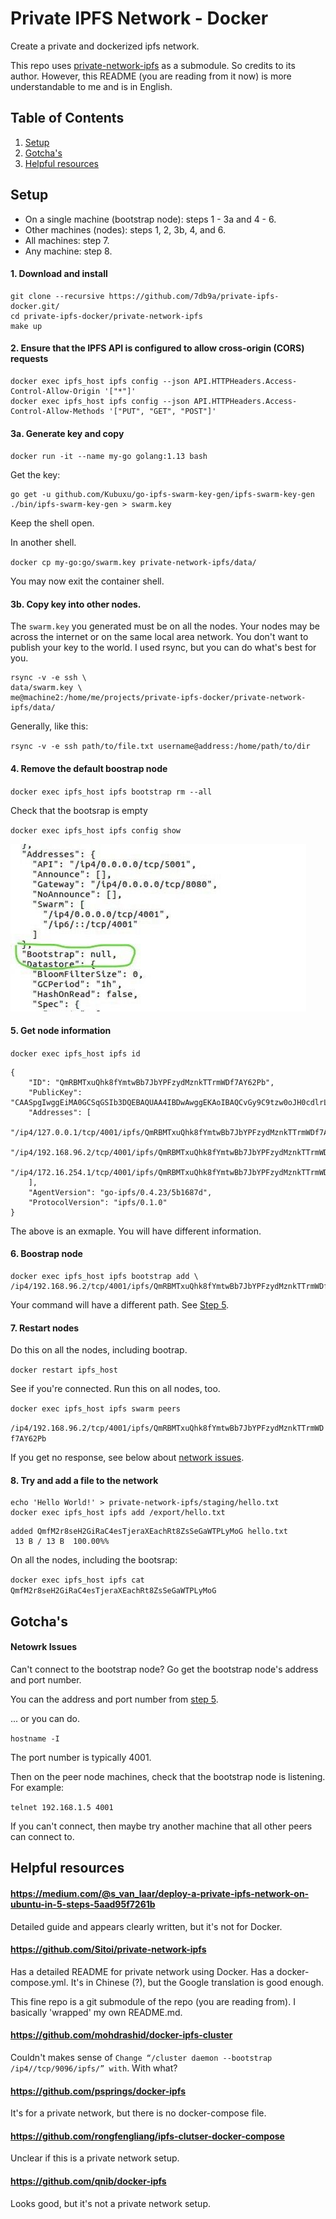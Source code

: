 # Private IPFS Network - Docker

Create a private and dockerized ipfs network.

This repo uses [private-network-ipfs](https://github.com/7db9a/private-network-ipfs) as a submodule. So credits to its author. However, this README (you are reading from it now) is more understandable to me and is in English.

## Table of Contents

1. [Setup](#setup)
2. [Gotcha's](#gotchas)
3. [Helpful resources](#helpful-resources)

## Setup

* On a single machine (bootstrap node): steps 1 - 3a and 4 - 6.
* Other machines (nodes): steps 1, 2, 3b, 4, and 6.
* All machines: step 7.
* Any machine: step 8.

#### 1. Download and install

```
git clone --recursive https://github.com/7db9a/private-ipfs-docker.git/
cd private-ipfs-docker/private-network-ipfs
make up
```

#### 2. Ensure that the IPFS API is configured to allow cross-origin (CORS) requests

```
docker exec ipfs_host ipfs config --json API.HTTPHeaders.Access-Control-Allow-Origin '["*"]'
docker exec ipfs_host ipfs config --json API.HTTPHeaders.Access-Control-Allow-Methods '["PUT", "GET", "POST"]'
```

#### 3a. Generate key and copy

`docker run -it --name my-go golang:1.13 bash`

Get the key:

```
go get -u github.com/Kubuxu/go-ipfs-swarm-key-gen/ipfs-swarm-key-gen
./bin/ipfs-swarm-key-gen > swarm.key
```

Keep the shell open.

In another shell.

`docker cp my-go:go/swarm.key private-network-ipfs/data/`

You may now exit the container shell.

#### 3b. Copy key into other nodes.

The `swarm.key` you generated must be on all the nodes. Your nodes may be across the internet or on the same local area network. You don't want to publish your key to the world. I used rsync, but you can do what's best for you.

```
rsync -v -e ssh \
data/swarm.key \
me@machine2:/home/me/projects/private-ipfs-docker/private-network-ipfs/data/
```

Generally, like this:

`rsync -v -e ssh path/to/file.txt username@address:/home/path/to/dir`

#### 4. Remove the default boostrap node

`docker exec ipfs_host ipfs bootstrap rm --all`

Check that the bootsrap is empty

`docker exec ipfs_host ipfs config show`

![alt text](ipfs-config-show.png "Title")

#### 5. Get node information

`docker exec ipfs_host ipfs id`

```
{
	"ID": "QmRBMTxuQhk8fYmtwBb7JbYPFzydMznkTTrmWDf7AY62Pb",
	"PublicKey": "CAASpgIwggEiMA0GCSqGSIb3DQEBAQUAA4IBDwAwggEKAoIBAQCvGy9C9tzw0oJH0cdlrLSYORpFmaA53XB7XEd9u5rsY7X6jzUsR0n/X/T0+JblxZHqNC5xgL/kwGNYU7Pgr2mEuP6p3rokAufZSZUCXl0sqXjl53LDJsvWK8czpdSAg+ljWto7VbQAiz56hd7y0KCdrNpH/qySsOdRpJUbsvirG/AGKsJfYJrxNyfO1S9+prbi2XQHLywH1b7Z6dN7NZVVU5Ob/qp8RCRoqiSeZFtHCcsdGdExqh6z8u/pwVo0+O2gtdV2eFdw32T8rnVUrzHn+m3Y4RDwKuSSLeWBgHi5YzR3uVX/3QV78TOf94G+87y855Jj07hYn1qc82TKZ9XTAgMBAAE=",
	"Addresses": [
		"/ip4/127.0.0.1/tcp/4001/ipfs/QmRBMTxuQhk8fYmtwBb7JbYPFzydMznkTTrmWDf7AY62Pb",
		"/ip4/192.168.96.2/tcp/4001/ipfs/QmRBMTxuQhk8fYmtwBb7JbYPFzydMznkTTrmWDf7AY62Pb",
		"/ip4/172.16.254.1/tcp/4001/ipfs/QmRBMTxuQhk8fYmtwBb7JbYPFzydMznkTTrmWDf7AY62Pb"
	],
	"AgentVersion": "go-ipfs/0.4.23/5b1687d",
	"ProtocolVersion": "ipfs/0.1.0"
}

```

The above is an exmaple. You will have different information.

#### 6. Boostrap node


```
docker exec ipfs_host ipfs bootstrap add \
/ip4/192.168.96.2/tcp/4001/ipfs/QmRBMTxuQhk8fYmtwBb7JbYPFzydMznkTTrmWDf7AY62Pb
```

Your command will have a different path. See [Step 5](#5-get-node-information).

#### 7. Restart nodes

Do this on all the nodes, including bootrap.

`docker restart ipfs_host`

See if you're connected. Run this on all nodes, too.

`docker exec ipfs_host ipfs swarm peers`

`/ip4/192.168.96.2/tcp/4001/ipfs/QmRBMTxuQhk8fYmtwBb7JbYPFzydMznkTTrmWDf7AY62Pb`

If you get no response, see below about [network issues](#network-issues).

#### 8. Try and add a file to the network

```
echo 'Hello World!' > private-network-ipfs/staging/hello.txt
docker exec ipfs_host ipfs add /export/hello.txt
```

```
added QmfM2r8seH2GiRaC4esTjeraXEachRt8ZsSeGaWTPLyMoG hello.txt
 13 B / 13 B  100.00%%
```

On all the nodes, including the bootsrap:

`docker exec ipfs_host ipfs cat QmfM2r8seH2GiRaC4esTjeraXEachRt8ZsSeGaWTPLyMoG`

## Gotcha's

#### Netowrk Issues

Can't connect to the bootstrap node? Go get the bootstrap node's address and port number.

You can the address and port number from [step 5](#5-get-node-information).

... or you can do.

`hostname -I`

The port number is typically 4001.

Then on the peer node machines, check that the bootstrap node is listening. For example:

`telnet 192.168.1.5 4001`

If you can't connect, then maybe try another machine that all other peers can connect to.

## Helpful resources

#### https://medium.com/@s_van_laar/deploy-a-private-ipfs-network-on-ubuntu-in-5-steps-5aad95f7261b

Detailed guide and appears clearly written, but it's not for Docker.

#### https://github.com/Sitoi/private-network-ipfs

Has a detailed README for private network using Docker. Has a docker-compose.yml. It's in Chinese (?), but the Google translation is good enough.

This fine repo is a git submodule of the repo (you are reading from). I basically 'wrapped' my own README.md.

#### https://github.com/mohdrashid/docker-ipfs-cluster

Couldn't makes sense of `Change “/cluster daemon --bootstrap /ip4//tcp/9096/ipfs/” with`. With what?

#### https://github.com/psprings/docker-ipfs

It's for a private network, but there is no docker-compose file.

#### https://github.com/rongfengliang/ipfs-clutser-docker-compose

Unclear if this is a private network setup.

#### https://github.com/qnib/docker-ipfs

Looks good, but it's not a private network setup.
